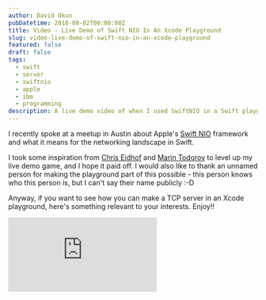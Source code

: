 ```yaml
---
author: David Okun
pubDatetime: 2018-08-02T00:00:00Z
title: Video - Live Demo of Swift NIO In An Xcode Playground
slug: video-live-demo-of-swift-nio-in-an-xcode-playground
featured: false
draft: false
tags:
  - swift
  - server
  - swiftnio
  - apple
  - ibm
  - programming
description: A live demo video of when I used SwiftNIO in a Swift playground to build a raw HTTP server.
---
```


I recently spoke at a meetup in Austin about Apple's [Swift NIO](https://github.com/apple/swift-nio) framework and what it means for the networking landscape in Swift.

I took some inspiration from [Chris Eidhof](https://twitter.com/chriseidhof) and [Marin Todorov](https://twitter.com/icanzilb) to level up my live demo game, and I hope it paid off. I would also like to thank an unnamed person for making the playground part of this possible - this person knows who this person is, but I can't say their name publicly :-D

Anyway, if you want to see how you can make a TCP server in an Xcode playground, here's something relevant to your interests. Enjoy!!



<div style="max-width: 560px; margin: 0 auto;">
  <div style="position: relative; padding-bottom: 56.25%; height: 0; overflow: hidden;">
    <iframe
        src="https://player.vimeo.com/video/267825628"
        frameborder="0"
        webkitallowfullscreen
        mozallowfullscreen 
        allowfullscreen
    />
  </div>
</div>

This talk was based on a tutorial I wrote for [raywenderlich.com](raywenderlich.com), which you can read [here](http://okun.io/2018/04/09/tcp-server-with-swift-nio/).
